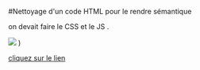 
#Nettoyage d'un code HTML pour le rendre sémantique

on devait faire le CSS et le JS .


![](https://user-images.githubusercontent.com/47861630/194005770-1e1942de-d2f9-4c5d-a88e-d3fd67ca125a.png)
)





[cliquez sur le lien](https://rahmahamdi.github.io/lorem/)
